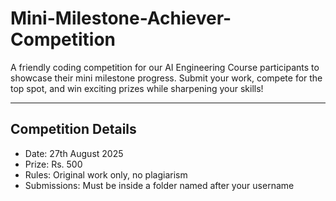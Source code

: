 # Mini-Milestone-Achiever-Competition

A friendly coding competition for our AI Engineering Course participants to showcase their mini milestone progress. Submit your work, compete for the top spot, and win exciting prizes while sharpening your skills!

---

## Competition Details
- Date: 27th August 2025  
- Prize: Rs. 500  
- Rules: Original work only, no plagiarism  
- Submissions: Must be inside a folder named after your username
